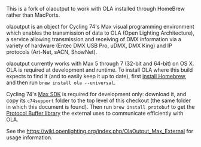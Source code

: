 This is a fork of olaoutput to work with OLA installed through HomeBrew rather than MacPorts.

olaoutput is an object for Cycling 74's Max visual programming environment which enables the transmission of data to OLA (Open Lighting Architecture), a service allowing transmission and receiving of DMX information via a variety of hardware (Entec DMX USB Pro, uDMX, DMX King) and IP protocols (Art-Net, sACN, ShowNet).

olaoutput currently works with Max 5 through 7 (32-bit and 64-bit) on OS X. OLA is required at development and runtime. To install OLA where this build
expects to find it (and to easily keep it up to date), first [install Homebrew](http://brew.sh), and then run `brew install ola --universal`.

Cycling 74's [Max SDK](https://cycling74.com/downloads/sdk/) is required for development only: download it, and copy its `c74support` folder to the top level of this checkout (the same folder in which this document is found). Then run `brew install protobuf` to get the [Protocol Buffer library](https://github.com/google/protobuf/) the external uses to communicate efficiently with OLA.

See the https://wiki.openlighting.org/index.php/OlaOutput_Max_External for usage information.
